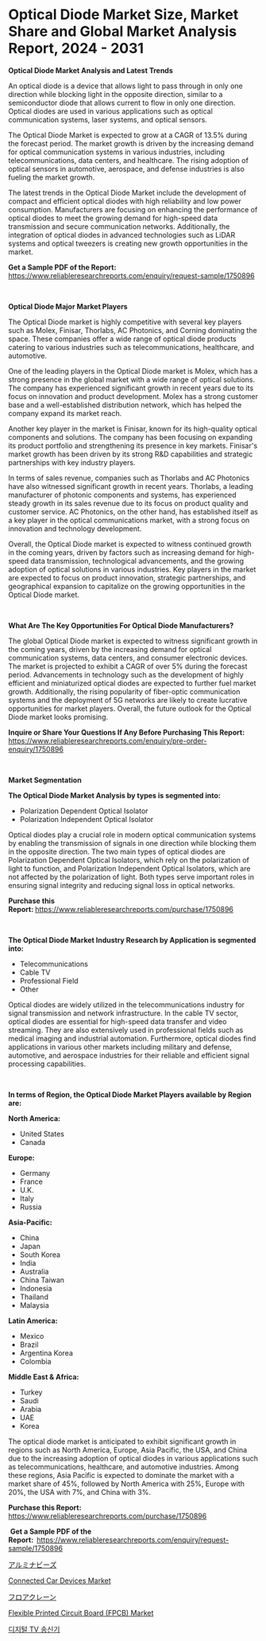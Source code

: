 <p><h1>Optical Diode Market Size, Market Share and Global Market Analysis Report, 2024 - 2031</h1></p><p><strong>Optical Diode Market Analysis and Latest Trends</strong></p>
<p><p>An optical diode is a device that allows light to pass through in only one direction while blocking light in the opposite direction, similar to a semiconductor diode that allows current to flow in only one direction. Optical diodes are used in various applications such as optical communication systems, laser systems, and optical sensors.</p><p>The Optical Diode Market is expected to grow at a CAGR of 13.5% during the forecast period. The market growth is driven by the increasing demand for optical communication systems in various industries, including telecommunications, data centers, and healthcare. The rising adoption of optical sensors in automotive, aerospace, and defense industries is also fueling the market growth.</p><p>The latest trends in the Optical Diode Market include the development of compact and efficient optical diodes with high reliability and low power consumption. Manufacturers are focusing on enhancing the performance of optical diodes to meet the growing demand for high-speed data transmission and secure communication networks. Additionally, the integration of optical diodes in advanced technologies such as LiDAR systems and optical tweezers is creating new growth opportunities in the market.</p></p>
<p><strong>Get a Sample PDF of the Report:&nbsp;</strong> <a href="https://www.reliableresearchreports.com/enquiry/request-sample/1750896">https://www.reliableresearchreports.com/enquiry/request-sample/1750896</a></p>
<p>&nbsp;</p>
<p><strong>Optical Diode Major Market Players</strong></p>
<p><p>The Optical Diode market is highly competitive with several key players such as Molex, Finisar, Thorlabs, AC Photonics, and Corning dominating the space. These companies offer a wide range of optical diode products catering to various industries such as telecommunications, healthcare, and automotive.</p><p>One of the leading players in the Optical Diode market is Molex, which has a strong presence in the global market with a wide range of optical solutions. The company has experienced significant growth in recent years due to its focus on innovation and product development. Molex has a strong customer base and a well-established distribution network, which has helped the company expand its market reach.</p><p>Another key player in the market is Finisar, known for its high-quality optical components and solutions. The company has been focusing on expanding its product portfolio and strengthening its presence in key markets. Finisar's market growth has been driven by its strong R&D capabilities and strategic partnerships with key industry players.</p><p>In terms of sales revenue, companies such as Thorlabs and AC Photonics have also witnessed significant growth in recent years. Thorlabs, a leading manufacturer of photonic components and systems, has experienced steady growth in its sales revenue due to its focus on product quality and customer service. AC Photonics, on the other hand, has established itself as a key player in the optical communications market, with a strong focus on innovation and technology development.</p><p>Overall, the Optical Diode market is expected to witness continued growth in the coming years, driven by factors such as increasing demand for high-speed data transmission, technological advancements, and the growing adoption of optical solutions in various industries. Key players in the market are expected to focus on product innovation, strategic partnerships, and geographical expansion to capitalize on the growing opportunities in the Optical Diode market.</p></p>
<p>&nbsp;</p>
<p><strong>What Are The Key Opportunities For Optical Diode Manufacturers?</strong></p>
<p><p>The global Optical Diode market is expected to witness significant growth in the coming years, driven by the increasing demand for optical communication systems, data centers, and consumer electronic devices. The market is projected to exhibit a CAGR of over 5% during the forecast period. Advancements in technology such as the development of highly efficient and miniaturized optical diodes are expected to further fuel market growth. Additionally, the rising popularity of fiber-optic communication systems and the deployment of 5G networks are likely to create lucrative opportunities for market players. Overall, the future outlook for the Optical Diode market looks promising.</p></p>
<p><strong>Inquire or Share Your Questions If Any Before Purchasing This Report:</strong> <a href="https://www.reliableresearchreports.com/enquiry/pre-order-enquiry/1750896">https://www.reliableresearchreports.com/enquiry/pre-order-enquiry/1750896</a></p>
<p>&nbsp;</p>
<p><strong>Market Segmentation</strong></p>
<p><strong>The Optical Diode Market Analysis by types is segmented into:</strong></p>
<p><ul><li>Polarization Dependent Optical Isolator</li><li>Polarization Independent Optical Isolator</li></ul></p>
<p><p>Optical diodes play a crucial role in modern optical communication systems by enabling the transmission of signals in one direction while blocking them in the opposite direction. The two main types of optical diodes are Polarization Dependent Optical Isolators, which rely on the polarization of light to function, and Polarization Independent Optical Isolators, which are not affected by the polarization of light. Both types serve important roles in ensuring signal integrity and reducing signal loss in optical networks.</p></p>
<p><strong>Purchase this Report:&nbsp;</strong><a href="https://www.reliableresearchreports.com/purchase/1750896">https://www.reliableresearchreports.com/purchase/1750896</a></p>
<p>&nbsp;</p>
<p><strong>The Optical Diode Market Industry Research by Application is segmented into:</strong></p>
<p><ul><li>Telecommunications</li><li>Cable TV</li><li>Professional Field</li><li>Other</li></ul></p>
<p><p>Optical diodes are widely utilized in the telecommunications industry for signal transmission and network infrastructure. In the cable TV sector, optical diodes are essential for high-speed data transfer and video streaming. They are also extensively used in professional fields such as medical imaging and industrial automation. Furthermore, optical diodes find applications in various other markets including military and defense, automotive, and aerospace industries for their reliable and efficient signal processing capabilities.</p></p>
<p>&nbsp;</p>
<p><strong>In terms of Region, the Optical Diode Market Players available by Region are:</strong></p>
<p>
    <p> <strong> North America: </strong>
        <ul>
            <li>United States</li>
            <li>Canada</li>
        </ul>
        </p> 
    <p> <strong> Europe: </strong>
        <ul>
            <li>Germany</li>
            <li>France</li>
            <li>U.K.</li>
            <li>Italy</li>
            <li>Russia</li>
        </ul>
        </p> 
    <p> <strong> Asia-Pacific: </strong>
        <ul>
            <li>China</li>
            <li>Japan</li>
            <li>South Korea</li>
            <li>India</li>
            <li>Australia</li>
            <li>China Taiwan</li>
            <li>Indonesia</li>
            <li>Thailand</li>
            <li>Malaysia</li>
        </ul>
        </p> 
    <p> <strong> Latin America: </strong>
        <ul>
            <li>Mexico</li>
            <li>Brazil</li>
            <li>Argentina Korea</li>
            <li>Colombia</li>
        </ul>
        </p> 
    <p> <strong> Middle East & Africa: </strong>
        <ul>
            <li>Turkey</li>
            <li>Saudi</li>
            <li>Arabia</li>
            <li>UAE</li>
            <li>Korea</li>
        </ul>
    </p>
    </p>
<p><p>The optical diode market is anticipated to exhibit significant growth in regions such as North America, Europe, Asia Pacific, the USA, and China due to the increasing adoption of optical diodes in various applications such as telecommunications, healthcare, and automotive industries. Among these regions, Asia Pacific is expected to dominate the market with a market share of 45%, followed by North America with 25%, Europe with 20%, the USA with 7%, and China with 3%.</p></p>
<p><strong>Purchase this Report: </strong><a href="https://www.reliableresearchreports.com/purchase/1750896">https://www.reliableresearchreports.com/purchase/1750896</a></p>
<p>&nbsp;<strong>Get a Sample PDF of the Report:&nbsp;&nbsp;</strong><a href="https://www.reliableresearchreports.com/enquiry/request-sample/1750896">https://www.reliableresearchreports.com/enquiry/request-sample/1750896</a></p>
<p><strong></strong></p>
<p><p><a href="https://github.com/vlcostes/Market-Research-Report-List-1/blob/main/812905110148.md">アルミナビーズ</a></p><p><a href="https://issuu.com/reportprime-2/docs/connected-car-devices-market-size-2030.pptx">Connected Car Devices Market</a></p><p><a href="https://github.com/EstaSprer20231/Market-Research-Report-List-1/blob/main/874893110149.md">フロアクレーン</a></p><p><a href="https://github.com/kathiaseamanalvaradovlprc2h/Market-Research-Report-List-1/blob/main/flexible-printed-circuit-board-fpcb-market.md">Flexible Printed Circuit Board (FPCB) Market</a></p><p><a href="https://medium.com/@prestoniegand56562023/%EB%94%94%EC%A7%80%ED%84%B8-tv-%EC%86%A1%EC%8B%A0%EA%B8%B0-%EC%8B%9C%EC%9E%A5-%EC%9C%A0%ED%98%95-%EC%9D%91%EC%9A%A9-%EB%B0%8F-%EC%A7%80%EB%A6%AC%EC%97%90-%EB%8C%80%ED%95%9C-%ED%8F%AC%EA%B4%84%EC%A0%81%EC%9D%B8-%ED%8F%89%EA%B0%80-0b4c860b7eeb">디지털 TV 송신기</a></p></p>